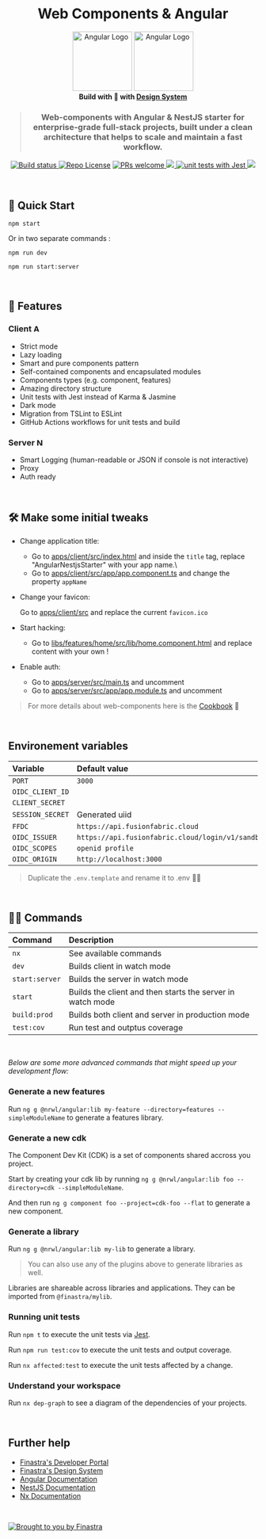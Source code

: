 <h1 align="center">Web Components & Angular</h1>

<p align="center">
  <img src="https://web-components-resources.appspot.com/static/logo.svg" alt="Angular Logo" height="120"/>
  <img src="https://angular.io/assets/images/logos/angularjs/AngularJS-Shield.svg" alt="Angular Logo" height="120"/>
  <br>
  <span><b>Build with 💜 with <a href="https://github.com/Finastra/finastra-design-system/blob/master/README.md" target="_blank">Design System</a></b></span>
  <br>
  <blockquote align="center"><h3>Web-components with Angular & NestJS starter for enterprise-grade full-stack projects, built under a clean architecture that helps to scale and maintain a fast workflow.</h3></blockquote>
</p>

<p align="center">
  <a href="https://github.com/Finastra/web-components-angular-nestjs-starter/actions?query=workflow%3ABuild">
  <img src="https://github.com/Finastra/web-components-angular-nestjs-starter/workflows/Build/badge.svg" alt="Build status" />
  </a>
  <a href="./LICENSE.md"><img src="https://img.shields.io/github/license/finastra/web-components-angular-nestjs-starter" alt="Repo License" /></a>
  <a href="https://github.com/Finastra/web-components-angular-nestjs-starter/issues">
    <img src="https://img.shields.io/badge/PRs-welcome-green" alt="PRs welcome"/>
  </a>
  <a href="https://gitpod.io/#https://github.com/Finastra/web-components-angular-nestjs-starter">
    <img src="https://img.shields.io/badge/Gitpod-ready--to--code-blue?logo=gitpod">
  </a>
  <a href="https://github.com/facebook/jest">
    <img src="https://jestjs.io/img/jest-badge.svg" alt="unit tests with Jest" />
  </a>
  <a href="https://twitter.com/FinastraFS">
    <img src="https://img.shields.io/twitter/follow/FinastraFS.svg?style=social&label=Follow">
  </a>
</p>

<br>

## 🚀 Quick Start

```
npm start
```

Or in two separate commands :

```
npm run dev

npm run start:server
```

<br>

## 🌟 Features

<h3>
Client
<img src="https://angular.io/assets/images/logos/angular/angular.svg" height="15" alt="Angular Logo" />
</h3>

- Strict mode
- Lazy loading
- Smart and pure components pattern
- Self-contained components and encapsulated modules
- Components types (e.g. component, features)
- Amazing directory structure
- Unit tests with Jest instead of Karma & Jasmine
- Dark mode
- Migration from TSLint to ESLint
- GitHub Actions workflows for unit tests and build
  <!-- - Dynamic titles and content meta tags -->
  <!-- - PWA -->
  <!-- - i18n -->

<h3>
Server
<img src="https://nestjs.com/img/logo-small.svg" height="15" alt="Nest Logo" />
</h3>

- Smart Logging (human-readable or JSON if console is not interactive)
- Proxy
- Auth ready

<br>

## 🛠️ Make some initial tweaks

- Change application title:

  - Go to [apps/client/src/index.html](./apps/client/src/index.html) and inside the `title` tag, replace "AngularNestjsStarter" with your app name.\
  - Go to [apps/client/src/app/app.component.ts](./apps/client/src/app/app.component.ts) and change the property `appName`

- Change your favicon:

  Go to [apps/client/src](./apps/client/src/favicon.ico) and replace the current `favicon.ico`

- Start hacking:

  - Go to [libs/features/home/src/lib/home.component.html](./libs/features/home/src/lib/home.component.html) and replace content with your own !

- Enable auth:
  - Go to [apps/server/src/main.ts](./apps/server/src/main.ts) and uncomment
  - Go to [apps/server/src/app/app.module.ts](./apps/server/src/app/app.module.ts) and uncomment

> For more details about web-components here is the [Cookbook](https://finastra.github.io/finastra-design-system) 📖

<br>

## Environement variables

| Variable         | Default value                                     |
| :--------------- | :------------------------------------------------ |
| `PORT`           | `3000`                                            |
| `OIDC_CLIENT_ID` |                                                   |
| `CLIENT_SECRET`  |                                                   |
| `SESSION_SECRET` | Generated uiid                                    |
| `FFDC`           | `https://api.fusionfabric.cloud`                  |
| `OIDC_ISSUER`    | `https://api.fusionfabric.cloud/login/v1/sandbox` |
| `OIDC_SCOPES`    | `openid profile`                                  |
| `OIDC_ORIGIN`    | `http://localhost:3000`                           |

> Duplicate the `.env.template` and rename it to .env 👌🏼

<br>

## 🧙‍♂️ Commands

| Command        | Description                                                |
| :------------- | :--------------------------------------------------------- |
| `nx`           | See available commands                                     |
| `dev`          | Builds client in watch mode                                |
| `start:server` | Builds the server in watch mode                            |
| `start`        | Builds the client and then starts the server in watch mode |
| `build:prod`   | Builds both client and server in production mode           |
| `test:cov`     | Run test and outptus coverage                              |

<br>

_Below are some more advanced commands that might speed up your development flow:_

### Generate a new features

Run `ng g @nrwl/angular:lib my-feature --directory=features --simpleModuleName` to generate a features library.

### Generate a new cdk

The Component Dev Kit (CDK) is a set of components shared accross you project.

Start by creating your cdk lib by running `ng g @nrwl/angular:lib foo --directory=cdk --simpleModuleName`.

And then run `ng g component foo --project=cdk-foo --flat` to generate a new component.

### Generate a library

Run `ng g @nrwl/angular:lib my-lib` to generate a library.

> You can also use any of the plugins above to generate libraries as well.

Libraries are shareable across libraries and applications. They can be imported from `@finastra/mylib`.

### Running unit tests

Run `npm t` to execute the unit tests via [Jest](https://jestjs.io).

Run `npm run test:cov` to execute the unit tests and output coverage.

Run `nx affected:test` to execute the unit tests affected by a change.

### Understand your workspace

Run `nx dep-graph` to see a diagram of the dependencies of your projects.

<br>

## Further help

- [Finastra's Developer Portal](https://developer.fusionfabric.cloud/documentation)
- [Finastra's Design System](https://design.fusionfabric.cloud)
- [Angular Documentation](https://angular.io/docs)
- [NestJS Documentation](https://docs.nestjs.com/)
- [Nx Documentation](https://nx.dev/angular)

<br>

[![Brought to you by Finastra](https://raw.githubusercontent.com/Finastra/finastra-nodejs-libs/develop/media/spread-knowledge-readme-banner%402x.png)](https://www.finastra.com/)
